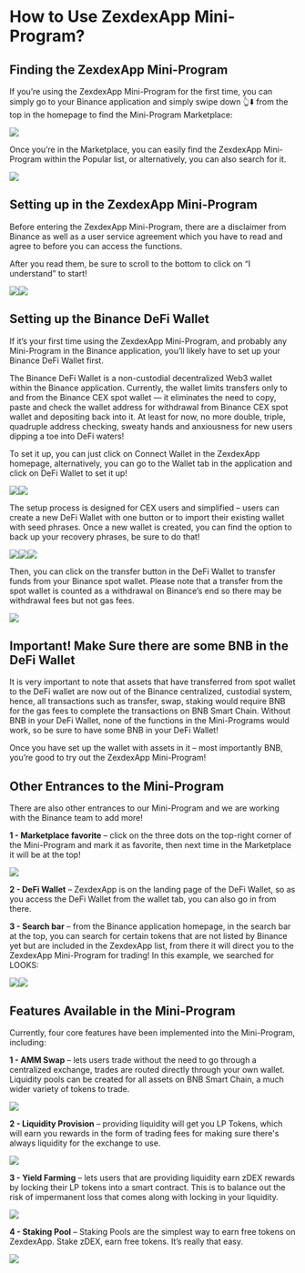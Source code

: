 # How to Use ZexdexApp Mini-Program?

## Finding the ZexdexApp Mini-Program

If you’re using the ZexdexApp Mini-Program for the first time, you can simply go to your Binance application and simply swipe down 👆⬇️ from the top in the homepage to find the Mini-Program Marketplace:

![](https://lh4.googleusercontent.com/xVDtwaX2VT61jjzz0u7HlNFCKHo_uenCUdl7o15bH3fbhW8S53u3AtUHLX-E5JjvKm8HIf_rouRbUCRfTDIRtP50WYYb9zsDHlD3Beembt3f7L8OEkS4doq8dtaXCpVyiHSFk17eEjbEv9pMmaxLcg0)

Once you’re in the Marketplace, you can easily find the ZexdexApp Mini-Program within the Popular list, or alternatively, you can also search for it.

![](https://lh3.googleusercontent.com/FPdXdr0AzYOHeEyKTmBxAXuaVcUZ7Mccj5CyBeu6qJIkvjwXZXrogyiC238tYVvHOqYCCtj2T8oKQSDBzJ5idKymPsiJfEV-jdq82ehjF6UciSlhRg9XKm1eJjkwxNjrmqgnjaH1wtXuwL2Doxa-vNI)

## Setting up in the ZexdexApp Mini-Program

Before entering the ZexdexApp Mini-Program, there are a disclaimer from Binance as well as a user service agreement which you have to read and agree to before you can access the functions.

After you read them, be sure to scroll to the bottom to click on “I understand” to start!

![](https://lh5.googleusercontent.com/g1bOPrn9pnL5TTk4taiNCCUUy56U9ZTChDCB7BI5gofpZMiJLc3iLl-iLHG97WCJRigBSCdz7FQF1LqT-7qgiddVyTBIXeLDyO7B4yuT2oZKuwJUDIYwVKbwfC-q8gJvS6t2S3T4zcPCVjkvnkpZalA)![](https://lh5.googleusercontent.com/EAQ9ygC-rr_jvn4SE2ikGi6ldBrxATY4nxbbKsvMpGJUWKN4H3Pvk0wqnaNX1u6CV33TVMXBaUg0YCK0LFl9ESpQ7SKzYK1z9CjCj2Jy6zLOPlKySx5F3VFYLUeLH5isUe_5EBdLDH6vxpgxoQFL1gw)

## Setting up the Binance DeFi Wallet

If it’s your first time using the ZexdexApp Mini-Program, and probably any Mini-Program in the Binance application, you’ll likely have to set up your Binance DeFi Wallet first.

The Binance DeFi Wallet is a non-custodial decentralized Web3 wallet within the Binance application. Currently, the wallet limits transfers only to and from the Binance CEX spot wallet — it eliminates the need to copy, paste and check the wallet address for withdrawal from Binance CEX spot wallet and depositing back into it. At least for now, no more double, triple, quadruple address checking, sweaty hands and anxiousness for new users dipping a toe into DeFi waters!

To set it up, you can just click on Connect Wallet in the ZexdexApp homepage, alternatively, you can go to the Wallet tab in the application and click on DeFi Wallet to set it up!

![](https://lh6.googleusercontent.com/7aiVAr_OsJwFZc9z2GQ83vQrvAqxl6MHOIL_cryu7m-V7lNpYcOYV-F0M30e-kloMUhgvzDoNr2w6tgBOu6ZRUVywXznaj7CwdKeKl9EoYwvcmdAMhS7Ss3-VMCC5XbzxW2O6lyMExUzYRw4PXFcnjw)![](https://lh6.googleusercontent.com/AcINKIHyDL76P2nS98B4nYvSuv6VY7uywCLh_OzWahgX9La6tGQfEusw0CtKTd0AhR4Xwwp5syc__KRMPhxeiR227d_nv8EfZyvxLrBpK0SUn1QlngI39n9NrthkwFSYQ7Wa1UGiGm4hTeGTwTLEmLQ)

The setup process is designed for CEX users and simplified – users can create a new DeFi Wallet with one button or to import their existing wallet with seed phrases. Once a new wallet is created, you can find the option to back up your recovery phrases, be sure to do that!

![](https://lh4.googleusercontent.com/XLOIQ75QeM0JJ1i_nCOhYn3fBpYR-atlh-S7f0q0lyS4UrB3wD22zdAQ9ULGz3FsWEvhPOyptx8RhMZmV4g6-mHf2mSafTxmZuIUDqarl8RUMjrXR-IKCvOND8SHdH8h6YKII1-xTg-_gGACUDNjanI)![](https://lh3.googleusercontent.com/o03FdO3_TDXGPihTAw6XxaYy2pBSSBUzDIBbLsx4TLXxmcNHIa92hLBikmqWTaQney24Bp8vV3w9YOpPEB2Y7srcLi5rVcjvp4g4M2quFspG0vL5h1Sbhnv6wO4JBPYNTjfBQh1V8VKWCrl21vM6DO0)![](https://lh4.googleusercontent.com/iSdbdnynUksjooLm8soSolCHTX8ZP48xBRUPMZOMiTZudvPXEHVmG-pJ-_pJGk6xfsoHMOLI8EEibWvPH_dH3bIjt9PGcho4kFy1_8lycmdVgGlx7mQn3agqb2ipSral8wjv7NlCbMYgYx5OEIdcwQ0)

Then, you can click on the transfer button in the DeFi Wallet to transfer funds from your Binance spot wallet. Please note that a transfer from the spot wallet is counted as a withdrawal on Binance’s end so there may be withdrawal fees but not gas fees.

![](https://lh4.googleusercontent.com/u53X1V_F7qDrLx9xLZBUUCUXKBUFhQbadVxK3RW1B6pgoKsabgFtDFYprE_qxUtn6NTxx4j1Olls6VdutFX8f8142DQK5pn4xybTyipRZL07KOhtB_py-9eI1Kyq2XiuWBHxrV48xp_Fc4DuNZPDKn4)

## Important! Make Sure there are some BNB in the DeFi Wallet

It is very important to note that assets that have transferred from spot wallet to the DeFi wallet are now out of the Binance centralized, custodial system, hence, all transactions such as transfer, swap, staking would require BNB for the gas fees to complete the transactions on BNB Smart Chain. Without BNB in your DeFi Wallet, none of the functions in the Mini-Programs would work, so be sure to have some BNB in your DeFi Wallet!

Once you have set up the wallet with assets in it – most importantly BNB, you’re good to try out the ZexdexApp Mini-Program!

## Other Entrances to the Mini-Program

There are also other entrances to our Mini-Program and we are working with the Binance team to add more!

**1 - Marketplace favorite** – click on the three dots on the top-right corner of the Mini-Program and mark it as favorite, then next time in the Marketplace it will be at the top!

![](https://lh4.googleusercontent.com/qJ-1UtxFnj4jm2STF8l2s-fWgIMoZPrbUmYkA_UExUhF6l-mf6IcRVSS1e9QIYUAQr-AQ1RX4vRfq3cmdEwuZ5sqk6uN5KKmKpxm-1FpwL2mmlZVeDLzB4GxunkNyKz3FAu_9FsHbzBHVK6q_XkIP0c)

**2 - DeFi Wallet** – ZexdexApp is on the landing page of the DeFi Wallet, so as you access the DeFi Wallet from the wallet tab, you can also go in from there.&#x20;

**3 - Search bar** – from the Binance application homepage, in the search bar at the top, you can search for certain tokens that are not listed by Binance yet but are included in the ZexdexApp list, from there it will direct you to the ZexdexApp Mini-Program for trading! In this example, we searched for LOOKS:

![](https://lh3.googleusercontent.com/nsMXS-XuSBeV-vlNMuwbWBn6nG5SEVrsa-jWsKIuiPcBXgPm6-i2HkXGCGYZz3SegcA8-s7bU8zUL7dJfO5i7ovefQ8NiLZ906dn91mNIVz2XffvQjblLKSylxcCmE-pWcVBssz4UTJ9AxU3t2GUO2M)![](https://lh5.googleusercontent.com/yq8gIJxkI2TD3wDsMzKXS_9Iwb-kz6F5xQNnpCZnEBC8M3X6NlJkCJ-xyCO4yeyDknkkqCNnW3Vg0xdJdlV_7WBnTmZLTblV7C4rOnHd9wZPSUIk6dMOrTGc7JtakG1Zqi4UDl2uneOHNosi7k492ns)

## Features Available in the Mini-Program

Currently, four core features have been implemented into the Mini-Program, including:

**1 - AMM Swap** – lets users trade without the need to go through a centralized exchange, trades are routed directly through your own wallet. Liquidity pools can be created for all assets on BNB Smart Chain, a much wider variety of tokens to trade.

![](https://lh4.googleusercontent.com/29UK87CLSQ1mkD41fZ36Ayx7hX_gKIxwUQgPCIeLLHo279elzP7odSw2IIAn2CSDYE3vHMgyadD-tAbzysQe3nCE8vP8H6EHGZJzHyp8EJCWsJ0rWNisELF6JnksBp8lIYpHanRT_-jlZA-EezVQRIk)

**2 - Liquidity Provision** – providing liquidity will get you LP Tokens, which will earn you rewards in the form of trading fees for making sure there's always liquidity for the exchange to use.

![](https://lh6.googleusercontent.com/D0RlhpDLIEDJ9JWr6VzzxvyKvGvLo5gCSq0Ll66vfqCceLYG9YqUFL4hlt8N4yEtYV4jH0Z9HvgBgBI7oyHz2vsEgN7bcorW22osyYW_8pEDj0kxecN16CVrnwyAKuodtc11nhkjHv4Rw8PVrWSxUqQ)

**3 - Yield Farming** – lets users that are providing liquidity earn zDEX rewards by locking their LP tokens into a smart contract. This is to balance out the risk of impermanent loss that comes along with locking in your liquidity.

![](https://lh5.googleusercontent.com/kQ4NsAQ9G6uHSKnbRW3eKRrO9kc1i7P3LZgSMxq72uZErIlxRZyfzVXwI8VV-tusvnjlULcHQBt0DeqBk4klrQbQ1y5jF9srbn85jNCKAp9Xj-aQgMtsX7MmRYiCHG7u8XJ7Dd7rR5PmRSYK-39gxwU)

**4 - Staking Pool** – Staking Pools are the simplest way to earn free tokens on ZexdexApp. Stake zDEX, earn free tokens. It’s really that easy.

![](https://lh4.googleusercontent.com/v-20iAeKRe6umVYydaaFszUFuj01m8wW7g4Bsl-LLq5abfyGrBRjJGFeHQP8BfG5iKPhPmTXSf-TOQDo1Tij5952B3i4VO_vHhZoLQ3kllsD8fqsP-vIbd3BrB4eu8yB7HtedbaJP9H4-NBHWl2t_bg)
